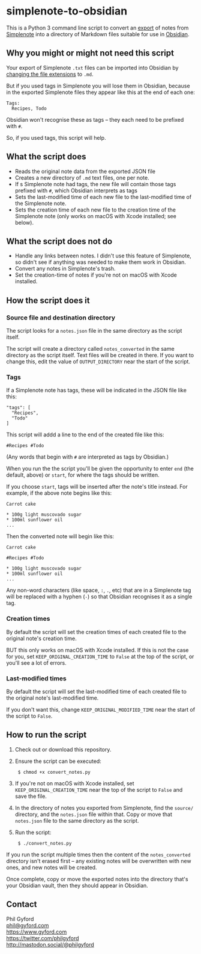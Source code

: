 # simplenote-to-obsidian

This is a Python 3 command line script to convert an [export][export] of notes from [Simplenote][sn] into a directory of Markdown files suitable for use in [Obsidian][ob].

[export]: https://simplenote.com/help/#export
[sn]: https://simplenote.com
[ob]: https://obsidian.md

## Why you might or might not need this script

Your export of Simplenote `.txt` files can be imported into Obsidian by [changing the file extensions][ext] to `.md`.

[ext]: https://osxdaily.com/2016/11/08/batch-change-file-extensions-mac/

But if you used tags in Simplenote you will lose them in Obsidian, because in the exported Simplenote files they appear like this at the end of each one:

    Tags:
      Recipes, Todo

Obsidian won't recognise these as tags – they each need to be prefixed with `#`.

So, if you used tags, this script will help.


## What the script does

* Reads the original note data from the exported JSON file
* Creates a new directory of `.md` text files, one per note.
* If s Simplenote note had tags, the new file will contain those tags prefixed with `#`, which Obsidian interprets as tags
* Sets the last-modified time of each new file to the last-modified time of the Simplenote note.
* Sets the creation time of each new file to the creation time of the Simplenote note (only works on macOS with Xcode installed; see below).


## What the script does not do

* Handle any links between notes. I didn't use this feature of Simplenote, so didn't see if anything was needed to make them work in Obsidian.
* Convert any notes in Simplenote's trash.
* Set the creation-time of notes if you're not on macOS with Xcode installed.


## How the script does it

### Source file and destination directory

The script looks for a `notes.json` file in the same directory as the script itself.

The script will create a directory called `notes_converted` in the same directory as the script itself. Text files will be created in there. If you want to change this, edit the value of `OUTPUT_DIRECTORY` near the start of the script.

### Tags

If a Simplenote note has tags, these will be indicated in the JSON file like this:

    "tags": [
      "Recipes",
      "Todo"
    ]

This script will addd a line to the end of the created file like this:

    #Recipes #Todo

(Any words that begin with `#` are interpreted as tags by Obsidian.)

When you run the the script you'll be given the opportunity to enter `end` (the default, above) or `start`, for where the tags should be written.

If you choose `start`, tags will be inserted after the note's title instead. For example, if the above note begins like this:

    Carrot cake

    * 100g light muscovado sugar
    * 100ml sunflower oil
    ...

Then the converted note will begin like this:

    Carrot cake

    #Recipes #Todo

    * 100g light muscovado sugar
    * 100ml sunflower oil
    ...

Any non-word characters (like space, `:`, `.`, etc) that are in a Simplenote tag will be replaced with a hyphen (`-`) so that Obsidian recognises it as a single tag.

### Creation times

By default the script will set the creation times of each created file to the original note's creation time.

BUT this only works on macOS with Xcode installed. If this is not the case for you, set `KEEP_ORIGINAL_CREATION_TIME` to `False` at the top of the script, or you'll see a lot of errors.

### Last-modified times

By default the script will set the last-modified time of each created file to the original note's last-modified time.

If you don't want this, change `KEEP_ORIGINAL_MODIFIED_TIME` near the start of the script to `False`.


## How to run the script

1. Check out or download this repository.

2. Ensure the script can be executed:

        $ chmod +x convert_notes.py

3. If you're not on macOS with Xcode installed, set `KEEP_ORIGINAL_CREATION_TIME` near the top of the script to `False` and save the file.

4. In the directory of notes you exported from Simplenote, find the `source/` directory, and the `notes.json` file within that. Copy or move that `notes.json` file to the same directory as the script.

5. Run the script:

        $ ./convert_notes.py

If you run the script multiple times then the content of the `notes_converted` directory isn't erased first – any existing notes will be overwritten with new ones, and new notes will be created.

Once complete, copy or move the exported notes into the directory that's your Obsidian vault, then they should appear in Obsidian.


## Contact

Phil Gyford  
phil@gyford.com  
https://www.gyford.com  
https://twitter.com/philgyford  
http://mastodon.social/@philgyford